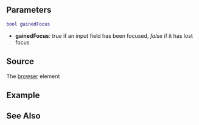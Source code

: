Parameters
----------

``` lua
bool gainedFocus
```

-   **gainedFocus**: *true* if an input field has been focused, *false* if it has lost focus

Source
------

The [browser](/Element/Browser.md "wikilink") element

Example
-------

See Also
--------
